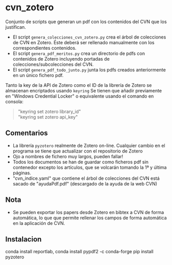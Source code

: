 # cvn_zotero
Conjunto de scripts que generan un pdf con los contenidos del CVN que los justifican.

* El script `genera_colecciones_cvn_zotero.py` crea el árbol de colecciones de CVN en Zotero. Éste deberá ser rellenado manualmente con los correspondientes contenidos.
* El script `genera_pdf_meritos.py` crea un directorio de pdfs con contenidos de Zotero incluyendo portadas de colecciones/subcolecciones del CVN.
* El script `genera_pdf_todo_junto.py` junta los pdfs creados anteriormente en un único fichero pdf.

Tanto la key de la API de Zotero como el ID de la librería de Zotero se almacenan encriptados usando `keyring`
Se tienen que añadir previamente en "Windows Credential Locker" o equivalente usando el comando en consola:
> "keyring set zotero library_id"  
> "keyring set zotero api_key"

## Comentarios
* La librería `pyzotero` realmente de Zotero on-line. Cualquier cambio en el programa se tiene que actualizar con el repositorio de Zotero
* Ojo a nombres de fichero muy largos, pueden fallar!
* Todos los documentos se han de guardar como ficheros pdf sin contenedor excepto los artículos, que se volcarán tomando la 1ª y última páginas.
* "cvn_indice.yaml" que contiene el árbol de colecciones del CVN está sacado de "ayudaPdf.pdf" (descargado de la ayuda de la web CVN)

## Nota
* Se pueden exportar los papers desde Zotero en bibtex a CVN de forma automática, lo que que permite rellenar los campos de forma automática en la aplicación de CVN.

Instalacion
-----------
conda install reportlab, 
conda install pypdf2 -c conda-forge
pip install pyzotero
